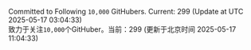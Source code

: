 Committed to Following `10,000` GitHubers. Current: <!-- FOLLOWING_COUNT -->299<!-- FOLLOWING_COUNT --> (Update at UTC <!-- LAST_UPDATED -->2025-05-17 03:04:33<!-- LAST_UPDATED -->)<br>
致力于关注`10,000`个GitHuber。当前：<!-- FOLLOWING_COUNT -->299<!-- FOLLOWING_COUNT --> (更新于北京时间 <!-- LAST_UPDATED_CST -->2025-05-17 11:04:33<!-- LAST_UPDATED_CST -->)

